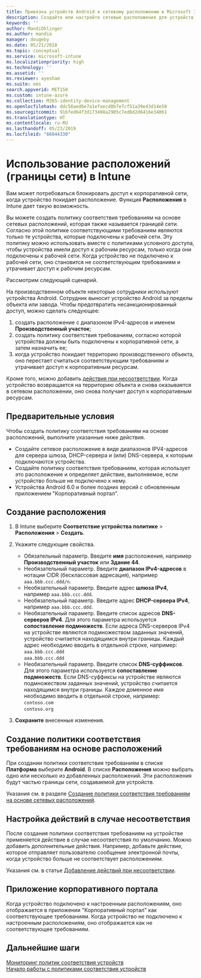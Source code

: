 ```yaml
---
title: Привязка устройств Android к сетевому расположению в Microsoft Intune — Azure | Документы Майкрософт
description: Создайте или настройте сетевые расположения для устройств Android в Microsoft Intune. Устройства можно помечать как не соответствующие требованиям в соответствии с их сетевым расположением. Когда устройство покидает сеть, доступ к ресурсам организации может блокироваться.
keywords: ''
author: MandiOhlinger
ms.author: mandia
manager: dougeby
ms.date: 05/21/2018
ms.topic: conceptual
ms.service: microsoft-intune
ms.localizationpriority: high
ms.technology: ''
ms.assetid: ''
ms.reviewer: ayesham
ms.suite: ems
search.appverid: MET150
ms.custom: intune-azure
ms.collection: M365-identity-device-management
ms.openlocfilehash: ddc58aed6e7a1efaecd8b7e7cf51a39e43d14e58
ms.sourcegitcommit: 916fed64f3d173498a2905c7ed8d2d6416e34061
ms.translationtype: HT
ms.contentlocale: ru-RU
ms.lasthandoff: 05/23/2019
ms.locfileid: "66044330"
---
```

# <a name="use-locations-network-fence-in-intune"></a>Использование расположений (границы сети) в Intune

Вам может потребоваться блокировать доступ к корпоративной сети, когда устройство покидает расположение. Функция **Расположения** в Intune дает такую возможность. 

Вы можете создать политику соответствия требованиям на основе сетевых расположений, которая также называется границей сети. Согласно этой политике соответствующими требованиям являются только те устройства, которые подключены к рабочей сети. Эту политику можно использовать вместе с политиками условного доступа, чтобы устройства имели доступ к рабочим ресурсам, *только* когда они подключены к рабочей сети. Когда устройство не подключено к рабочей сети, оно становится не соответствующим требованиям и утрачивает доступ к рабочим ресурсам.

Рассмотрим следующий сценарий.

На производственном объекте некоторые сотрудники используют устройства Android. Сотрудник выносит устройство Android за пределы объекта или завода. Чтобы предотвратить несанкционированный доступ, можно сделать следующее:

1. создать расположение с диапазоном IPv4-адресов и именем **Производственный участок**;
2. создать политику соответствия требованиям, согласно которой устройства должны быть подключены к корпоративной сети, а затем назначить ее;
3. когда устройство покидает территорию производственного объекта, оно перестает считаться соответствующим требованиям и утрачивает доступ к корпоративным ресурсам.

Кроме того, можно добавить [действия при несоответствии](#configure-the-actions-for-noncompliance). Когда устройство возвращается на территорию объекта и снова оказывается в сетевом расположении, оно снова получает доступ к корпоративным ресурсам.

## <a name="prerequisites"></a>Предварительные условия

Чтобы создать политику соответствия требованиям на основе расположений, выполните указанные ниже действия.

- Создайте сетевое расположение в виде диапазонов IPV4-адресов для сервера шлюза, DHCP-сервера и (или) DNS-сервера, к которым подключаются устройства.
- Создайте политику соответствия требованиям, которая использует это расположение и определяет действие, выполняемое, если устройство больше не подключено к нему.
- Устройства Android 6.0 и более поздних версий с обновленным приложением "Корпоративный портал".

## <a name="create-a-location"></a>Создание расположения

1. В Intune выберите **Соответствие устройства политике** > **Расположения** > **Создать**.

2. Укажите следующие свойства.  

   - Обязательный параметр. Введите **имя** расположения, например **Производственный участок** или **Здание 44**.
   - Необязательный параметр. Введите **диапазон IPv4-адресов** в нотации CIDR (бесклассовая адресация), например `aaa.bbb.ccc.ddd/n`.
   - Необязательный параметр. Введите адрес **шлюза IPv4**, например `aaa.bbb.ccc.ddd`.
   - Необязательный параметр. Введите адрес **DHCP-сервера IPv4**, например `aaa.bbb.ccc.ddd`.
   - Необязательный параметр. Введите список адресов **DNS-серверов IPv4**. Для этого параметра используется **сопоставление подмножеств**. Если адреса DNS-серверов IPv4 на устройстве являются подмножеством заданных значений, устройство считается находящимся внутри границы. Каждый адрес необходимо вводить в отдельной строке, например:  
     `aaa.bbb.ccc.ddd`  
     `aaa.bbb.ccc.ddd`
   - Необязательный параметр. Введите список **DNS-суффиксов**. Для этого параметра используется **сопоставление подмножеств**. Если DNS-суффиксы на устройстве являются подмножеством заданных значений, устройство считается находящимся внутри границы. Каждое доменное имя необходимо вводить в отдельной строке, например:  
     `contoso.com`  
     `contoso.org`

3. **Сохраните** внесенные изменения.

## <a name="create-the-location-compliance-policy"></a>Создание политики соответствия требованиям на основе расположений

При создании политики соответствия требованиям в списке **Платформа** выберите **Android**. В списке **Расположения** можно выбрать одно или несколько из добавленных расположений. Эти расположения будут частью границы сети, создаваемой для устройств.

Указания см. в разделе [Создание политики соответствия требованиям на основе сетевых расположений](compliance-policy-create-android.md#locations).

## <a name="configure-the-actions-for-noncompliance"></a>Настройка действий в случае несоответствия

После создания политики соответствия требованиям на устройстве применяется действие в случае несоответствия по умолчанию. Можно добавить дополнительные действия. Например, добавьте действие, которое отправляет пользователю сообщение электронной почты, когда устройство больше не соответствует расположениям.

Указания см. в статье [Добавление действий при несоответствии](actions-for-noncompliance.md).

## <a name="company-portal-app"></a>Приложение корпоративного портала

Когда устройство подключено к настроенным расположениям, оно отображается в приложении "Корпоративный портал" как соответствующее требованиям. Когда устройство не подключено к настроенным расположениям, оно отображается как не соответствующее требованиям.

## <a name="next-steps"></a>Дальнейшие шаги
[Мониторинг политик соответствия устройств](compliance-policy-monitor.md)  
[Начало работы с политиками соответствия устройств](device-compliance-get-started.md)
